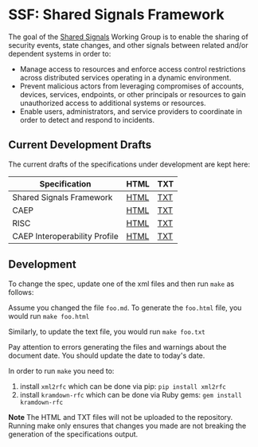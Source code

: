 # SSF: Shared Signals Framework #

The goal of the [Shared Signals](http://openid.net/wg/sharedsignals/) Working Group is to enable the sharing of security events, state changes, and other signals between related and/or dependent systems in order to:

* Manage access to resources and enforce access control restrictions across distributed services operating in a dynamic environment.
* Prevent malicious actors from leveraging compromises of accounts, devices, services, endpoints, or other principals or resources to gain unauthorized access to additional systems or resources.
* Enable users, administrators, and service providers to coordinate in order to detect and respond to incidents.

## Current Development Drafts
The current drafts of the specifications under development are kept here:

| Specification            | HTML    | TXT    |
|--------------------------|---------|--------|
| Shared Signals Framework | [HTML](https://openid.github.io/sharedsignals/openid-sharedsignals-framework-1_0.html)| [TXT](https://openid.github.io/sharedsignals/openid-sharedsignals-framework-1_0.txt)|
| CAEP                     | [HTML](https://openid.github.io/sharedsignals/openid-caep-1_0.html)| [TXT](https://openid.github.io/sharedsignals/openid-caep-1_0.txt)|
| RISC                     | [HTML](https://openid.github.io/sharedsignals/openid-risc-profile-specification-1_0.html)| [TXT](https://openid.github.io/sharedsignals/openid-risc-profile-specification-1_0.txt)|
| CAEP Interoperability Profile                     | [HTML](https://openid.github.io/sharedsignals/openid-caep-interoperability-profile-1_0.html)| [TXT](https://openid.github.io/sharedsignals/openid-caep-interoperability-profile-1_0.txt)|



## Development

To change the spec, update one of the xml files and then run `make` as follows:

Assume you changed the file `foo.md`. To generate the `foo.html` file, you would run `make foo.html`

Similarly, to update the text file, you would run `make foo.txt`

Pay attention to errors generating the files and warnings about the document date. You should update the date to today's date.

In order to run `make` you need to:
1. install `xml2rfc` which can be done via pip: `pip install xml2rfc`
1. install `kramdown-rfc` which can be done via Ruby gems: `gem install kramdown-rfc`

**Note** The HTML and TXT files will not be uploaded to the repository. Running make only ensures that changes you made are not breaking the generation of the specifications output.
